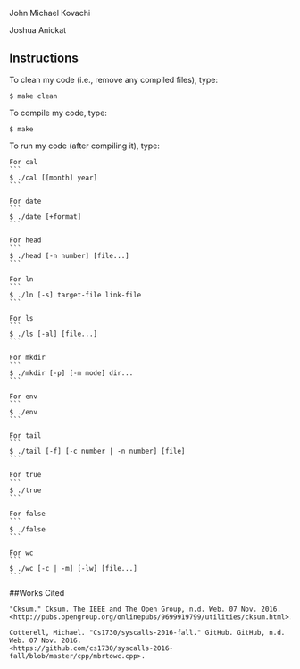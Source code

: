 John Michael Kovachi 

Joshua Anickat 

## Instructions

To clean my code (i.e., remove any compiled files), type:

```
$ make clean
```

To compile my code, type:

```
$ make
```

To run my code (after compiling it), type:

	For cal
	```
	$ ./cal [[month] year]
	```
	
	For date
	```
	$ ./date [+format]
	```
	
	For head
	```
	$ ./head [-n number] [file...]
	```
	
	For ln
	```
	$ ./ln [-s] target-file link-file
	```
	
	For ls
	```
	$ ./ls [-al] [file...]
	```
	
	For mkdir
	```
	$ ./mkdir [-p] [-m mode] dir...
	```
	
	For env
	```
	$ ./env 
	```
	
	For tail
	```
	$ ./tail [-f] [-c number | -n number] [file]
	```
	
	For true
	```
	$ ./true
	```
	
	For false
	```
	$ ./false 
	```

	For wc
	```
	$ ./wc [-c | -m] [-lw] [file...]
	```

##Works Cited

	"Cksum." Cksum. The IEEE and The Open Group, n.d. Web. 07 Nov. 2016.
	<http://pubs.opengroup.org/onlinepubs/9699919799/utilities/cksum.html>.

	Cotterell, Michael. "Cs1730/syscalls-2016-fall." GitHub. GitHub, n.d. Web. 07 Nov. 2016.
	<https://github.com/cs1730/syscalls-2016-fall/blob/master/cpp/mbrtowc.cpp>.
